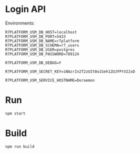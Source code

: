# Login API

Environments: 

```
R7PLATFORM_USM_DB_HOST=localhost
R7PLATFORM_USM_DB_PORT=5433
R7PLATFORM_USM_DB_NAME=r7platform
R7PLATFORM_USM_DB_SCHEMA=r7_users
R7PLATFORM_USM_DB_USER=postgres
R7PLATFORM_USM_DB_PASSWORD=789124

R7PLATFORM_USM_DB_DEBUG=Y

R7PLATFORM_USM_SECRET_KEY=iNAzrIn2T2zUIt0o1Seh1ZUJFPtV22xD

R7PLATFORM_USM_SERVICE_HOSTNAME=Doraemon
```

# Run

```
npm start
```

# Build

```
npm run build
```

